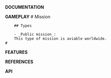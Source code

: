 **DOCUMENTATION**

**GAMEPLAY**
	# Mission

		## Types
		
		- _Public mission_:
		This type of mission is aviable worldwide.
	#

**FEATURES**

**REFERENCES**

**API**